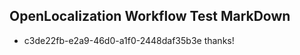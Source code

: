 ## OpenLocalization Workflow Test MarkDown
* c3de22fb-e2a9-46d0-a1f0-2448daf35b3e thanks!

<!--HONumber=Aug16_HO4-->


